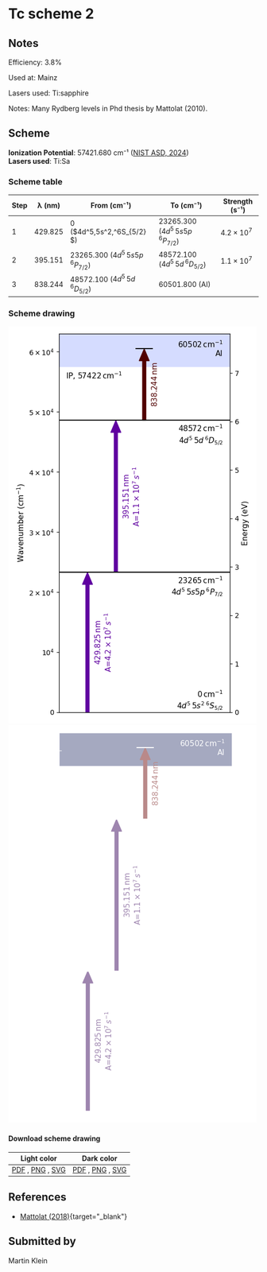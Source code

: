 # Tc scheme 2

## Notes

Efficiency: 3.8%

Used at: Mainz

Lasers used: Ti:sapphire

Notes: Many Rydberg levels in Phd thesis by Mattolat (2010).





## Scheme

**Ionization Potential**: 57421.680 cm⁻¹ ([NIST ASD, 2024](https://www.nist.gov/pml/atomic-spectra-database))  
**Lasers used**: Ti:Sa

### Scheme table

| Step | λ (nm)  |             From (cm⁻¹)             |              To (cm⁻¹)              |   Strength (s⁻¹)    |
| ---- | ------- | ----------------------------------- | ----------------------------------- | ------------------- |
| 1    | 429.825 | 0 ($4d^5\,5s^2\,^6S_{5/2}  $)       | 23265.300 ($4d^5\,5s5p\,^6P_{7/2}$) | $4.2 \times 10^{7}$ |
| 2    | 395.151 | 23265.300 ($4d^5\,5s5p\,^6P_{7/2}$) | 48572.100 ($4d^5\,5d\,^6D_{5/2}$)   | $1.1 \times 10^{7}$ |
| 3    | 838.244 | 48572.100 ($4d^5\,5d\,^6D_{5/2}$)   | 60501.800 (AI)                      |                     |


### Scheme drawing

![tc scheme, light mode](tc-002/tc-002-light.png#only-light)
![tc scheme, dark mode](tc-002/tc-002-dark-web.png#only-dark)

#### Download scheme drawing

|                                            Light color                                            |                                           Dark color                                           |
| ------------------------------------------------------------------------------------------------- | ---------------------------------------------------------------------------------------------- |
| [PDF](tc-002/tc-002-light.pdf) , [PNG](tc-002/tc-002-light.png) , [SVG](tc-002/tc-002-light.svg)  | [PDF](tc-002/tc-002-dark.pdf) , [PNG](tc-002/tc-002-dark.png) , [SVG](tc-002/tc-002-dark.svg)  |


## References

  - [Mattolat (2018)](https://doi.org/10.25358/openscience-1003){target="_blank"}



## Submitted by

Martin Klein

